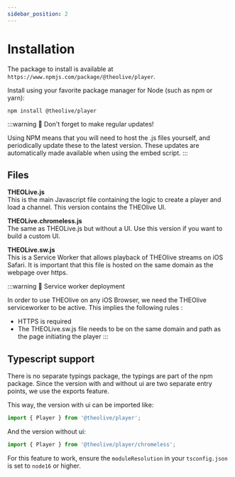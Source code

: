 ```yaml
---
sidebar_position: 2
---
```


# Installation

The package to install is available at `https://www.npmjs.com/package/@theolive/player`.

Install using your favorite package manager for Node (such as npm or yarn):

```shell
npm install @theolive/player
```

:::warning 🚧 Don't forget to make regular updates!

Using NPM means that you will need to host the .js files yourself, and periodically update these to the latest version. These updates are automatically made available when using the embed script.
:::

## Files

**THEOLive.js**  
This is the main Javascript file containing the logic to create a player and load a channel. This version contains the THEOlive UI.

**THEOLive.chromeless.js**  
The same as THEOLive.js but without a UI. Use this version if you want to build a custom UI.

**THEOLive.sw.js**  
This is a Service Worker that allows playback of THEOlive streams on iOS Safari. It is important that this file is hosted on the same domain as the webpage over https.

:::warning 🚧 Service worker deployment

In order to use THEOlive on any iOS Browser, we need the THEOlive serviceworker to be active. This implies the following rules :

- HTTPS is required
- The THEOLive.sw.js file needs to be on the same domain and path as the page initiating the player
  :::

## Typescript support

There is no separate typings package, the typings are part of the npm package. Since the version with and without ui are two separate entry points, we use the exports feature.

This way, the version with ui can be imported like:

```typescript
import { Player } from '@theolive/player';
```

And the version without ui:

```typescript
import { Player } from '@theolive/player/chromeless';
```

For this feature to work, ensure the `moduleResolution` in your `tsconfig.json` is set to `node16` or higher.
